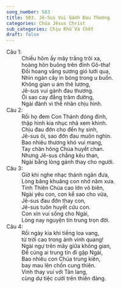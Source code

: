 ```yaml
---
song_number: 583
title: 583. Jê-Sus Vui Gánh Đau Thương
categories: Chúa Jêsus Christ
sub_categories: Chịu Khổ Và Chết
draft: false
---
```

<dl><dt>Câu 1:</dt><dd data-verse="1">Chiều hôm ấy mây trắng trôi xa, <br/>hoàng hôn buông trên đỉnh Gô-tha! <br/>Đồi hoang vắng sương gió lưới qua, <br/>Nhìn ngàn cây in bóng trong u buồn. <br/>Không gian u ám thê lương, <br/>Jê-sus vui gánh đau thương. <br/>Ôi sao cay đắng trăm đường, <br/>Ngài đành vì thế nhân chịu hình. </dd><dt>Câu 2:</dt><dd data-verse="2">Rồi họ đem Con Thánh đóng đinh, <br/>thập hình kia nhục nhã xem khinh. <br/>Chịu đau đớn cho đến hy sinh, <br/>Jê-sus ôi, sao đớn đau muôn nghìn. <br/>Bao nhiêu thương khó vui mang, <br/>Tay chân hông Chúa huyết chan. <br/>Nhưng Jê-sus chẳng kêu than, <br/>Ngài bằng lòng gánh thay cho người. </dd><dt>Câu 3:</dt><dd data-verse="3">Giờ khi nghe nhạc thánh ngân đưa, <br/>Lòng bâng khuâng con nhớ năm xưa. <br/>Tình Thiên Chúa cao lớn vô biên, <br/>Ngài yêu con, con kể sao cho vừa, <br/>Jê-sus đau đớn thay con, <br/>Jê-sus tuôn huyết cứu con. <br/>Con xin vui sống cho Ngài, <br/>Lòng nay nguyện tín trung trọn đời. </dd><dt>Câu 4:</dt><dd data-verse="4">Rồi ngày kia khi tiếng loa vang, <br/>từ trời cao trong ánh vinh quang! <br/>Ngài ngự trên mây giữa không gian, <br/>Để cùng ai trung tín đi gặp Ngài, <br/>Bao nhiêu con Chúa trung kiên, <br/>bay mau lên chốn cung thiên. <br/>Vinh thay vui với Tân lang, <br/>cùng dự tiệc cưới trên thiên đàng. </dd></dl>